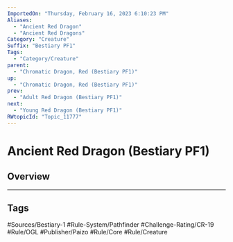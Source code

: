 ```yaml
---
ImportedOn: "Thursday, February 16, 2023 6:10:23 PM"
Aliases:
  - "Ancient Red Dragon"
  - "Ancient Red Dragons"
Category: "Creature"
Suffix: "Bestiary PF1"
Tags:
  - "Category/Creature"
parent:
  - "Chromatic Dragon, Red (Bestiary PF1)"
up:
  - "Chromatic Dragon, Red (Bestiary PF1)"
prev:
  - "Adult Red Dragon (Bestiary PF1)"
next:
  - "Young Red Dragon (Bestiary PF1)"
RWtopicId: "Topic_11777"
---
```

# Ancient Red Dragon (Bestiary PF1)
## Overview

---
## Tags
#Sources/Bestiary-1 #Rule-System/Pathfinder #Challenge-Rating/CR-19 #Rule/OGL #Publisher/Paizo #Rule/Core #Rule/Creature

